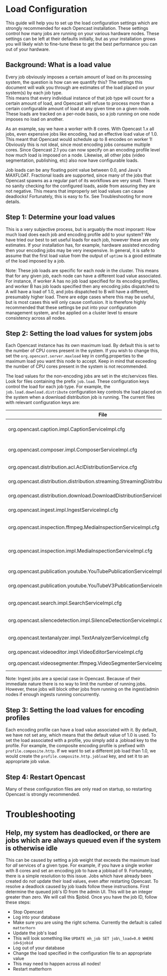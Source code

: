 Load Configuration
===================

This guide will help you to set up the load configuration settings which are strongly recommended for each Opencast 
installation.  These settings control how many jobs are running on your various hardware nodes.  These settings can be
left at their defaults initially, but as your installation grows you will likely wish to fine-tune these to get the best
performance you can out of your hardware.

Background: What is a load value
--------------------------------

Every job obviously imposes a certain amount of load on its processing system, the question is how can we quantify this?
The settings this document will walk you through are estimates of the load placed on your system(s) by each job type.  
This means that every individual instance of that job type will count for a certain amount of load, and Opencast will
refuse to process more than a certain configurable amount of load at any given time on a given node.  These loads are 
tracked on a per-node basis, so a job running on one node imposes no load on another.

As an example, say we have a worker with 8 cores.  With Opencast 1.x all jobs, even expensive jobs like encoding, had an
effective load value of 1.0.  This meant that Opencast would schedule up to 8 encodes on worker 1! Obviously this is not 
ideal, since most encoding jobs consume multiple cores.  Since Opencast 2.1 you can now specify on an encoding profile 
level how much load is imposed on a node.  Likewise, all other jobs (video segmentation, publishing, etc) also now have
configurable loads.

Job loads can be any floating point value between 0.0, and Java's MAXFLOAT.  Fractional loads are supported, since many
of the jobs that Opencast spawns as a regular part of its workflows are very small.  There is no sanity checking for the
configured loads, aside from assuring they are not negative.  This means that improperly set load values can cause
deadlocks!  Fortunately, this is easy to fix.  See Troubleshooting for more details.

Step 1: Determine your load values
----------------------------------

This is a very subjective process, but is arguably the most imporant: How much load does each job and encoding profile
add to your system? We have tried our best to set useful loads for each job, however these are only estimates.  If your
installation has, for example, hardware assisted encoding then your encoding jobs may be very inexpensive.  In general, 
it is safe to assume that the first load value from the output of `uptime` is a good estimate of the load imposed by a 
job.

Note: These job loads are specific for each *node* in the cluster.  This means that for any given job, each node can 
have a different load value associated.  For instance, if worker A has no job load specified for its encoding profiles, 
and worker B has job loads specified then any encoding jobs dispatched to A will have a load of 1.0, and jobs dispatched
to B will have a different, presumably higher load.  There are edge cases where this may be useful, but is most cases 
this will only cause confusion.  It is therefore highly recommended that these settings be put into your configuration 
management system, and be applied on a cluster level to ensure consistency across all nodes.

Step 2: Setting the load values for system jobs
-----------------------------------------------

Each Opencast instance has its own maximum load.  By default this is set to the number of CPU cores present in the 
system.  If you wish to change this, set the `org.opencast.server.maxload` key in config.properties to the 
maximum load you want this node to accept.  Keep in mind that exceeding the number of CPU cores present in the system is
not recommended.

The load values for the non-encoding jobs are set in the etc/services files.  Look for files containing the prefix 
`job.load`.  These configuration keys control the load for each job type.  For example, the 
`job.load.download.distribute` configuration key controls the load placed on the system when a download distribution job
is running.  The current files with relevant configuration keys are:

| File                                                                                     | Controls                           |
|------------------------------------------------------------------------------------------|------------------------------------|
| org.opencast.caption.impl.CaptionServiceImpl.cfg                                  | Caption convertion services        |
| org.opencast.composer.impl.ComposerServiceImpl.cfg                                | Caption embedding services         |
| org.opencast.distribution.acl.AclDistributionService.cfg                          | ACL file distribution              |
| org.opencast.distribution.distribution.streaming.StreamingDistributionService.cfg | Streaming distribution             |
| org.opencast.distribution.download.DownloadDistributionServiceImpl.cfg            | Download distribution              |
| org.opencast.ingest.impl.IngestServiceImpl.cfg                                    | Ingest services                    |
| org.opencast.inspection.ffmpeg.MediaInspectionServiceImpl.cfg                     | Media inspection using ffmpeg      |
| org.opencast.inspection.impl.MediaInspectionServiceImpl.cfg                       | Media inspection using mediainfo   |
| org.opencast.publication.youtube.YouTubePublicationServiceImpl.cfg                | Youtube distribution               |
| org.opencast.publication.youtube.YouTubeV3PublicationServiceImpl.cfg              | Youtube distribution               |
| org.opencast.search.impl.SearchServiceImpl.cfg                                    | Matterhorn engage index jobs       |
| org.opencast.silencedetection.impl.SilenceDetectionServiceImpl.cfg                | Silence detection                  |
| org.opencast.textanalyzer.impl.TextAnalyzerServiceImpl.cfg                        | Text analysis, including slide OCR |
| org.opencast.videoeditor.impl.VideoEditorServiceImpl.cfg                          | Video editor                       |
| org.opencast.videosegmenter.ffmpeg.VideoSegmenterServiceImpl.cfg                  | Video segmentation                 |

Note: Ingest jobs are a special case in Opencast.  Because of their immediate nature there is no way to limit the 
number of running jobs.  However, these jobs will block other jobs from running on the ingest/admin nodes if enough 
ingests running concurrently.

Step 3: Setting the load values for encoding profiles
-----------------------------------------------------

Each encoding profile can have a load value associated with it.  By default, we have not set any, which means that the 
default value of 1.0 is used.  To set the load associated with a profile, you simply add a .jobload key to the profile.
For example, the composite encoding profile is prefixed with `profile.composite.http`.  If we want to set a different 
job load than 1.0, we would create the `profile.composite.http.jobload` key, and set it to an appropriate job value.

Step 4: Restart Opencast
--------------------------

Many of these configuration files are only read on startup, so restarting Opencast is strongly recommended.

Troubleshooting
===============

Help, my system has deadlocked, or there are jobs which are always queued even if the system is otherwise idle
--------------------------------------------------------------------------------------------------------------

This can be caused by setting a job weight that exceeds the maximum load for *all* services of a given type.  For 
example, if you have a single worker with 8 cores and set an encoding job to have a jobload of 9.  Fortunately, there is
a simple resolution to this issue.  Jobs which have already been created do *not* update their load values, even after 
restarting Opencast.  To resolve a deadlock caused by job loads follow these instructions.  First determine the
queued job's ID from the admin UI.  This will be an integer greater than zero.  We will call this $jobid.  Once you have
the job ID, follow these steps:

 * Stop Opencast
 * Log into your database
 * Make sure you are using the right schema.  Currently the default is called `matterhorn`
 * Update the job's load
  * This will look something like `UPDATE mh_job SET job\_load=0.0 WHERE id=$jobid`
 * Log out of your database
 * Change the load specified in the configuration file to an appropriate value
  * This may need to happen across all nodes!
 * Restart matterhorn
